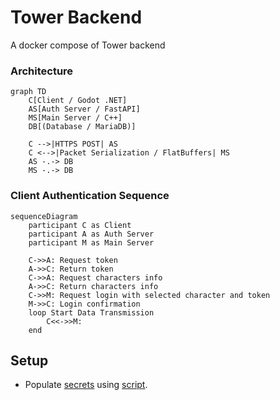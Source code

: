 # Tower Backend

A docker compose of Tower backend

### Architecture
```mermaid
graph TD
    C[Client / Godot .NET]
    AS[Auth Server / FastAPI]
    MS[Main Server / C++]
    DB[(Database / MariaDB)]

    C -->|HTTPS POST| AS
    C <-->|Packet Serialization / FlatBuffers| MS
    AS -.-> DB
    MS -.-> DB
```

### Client Authentication Sequence
```mermaid
sequenceDiagram
    participant C as Client
    participant A as Auth Server
    participant M as Main Server

    C->>A: Request token
    A->>C: Return token
    C->>A: Request characters info
    A->>C: Return characters info 
    C->>M: Request login with selected character and token
    M->>C: Login confirmation
    loop Start Data Transmission
        C<<->>M: 
    end
```


## Setup

* Populate [secrets](./secrets) using [script](./secrets/generate_secrets.py).
